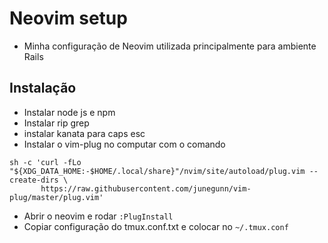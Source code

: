# Neovim setup
- Minha configuração de Neovim utilizada principalmente para ambiente Rails

## Instalação
- Instalar node js e npm
- Instalar rip grep
- instalar kanata para caps esc
- Instalar o vim-plug no computar com o comando
```
sh -c 'curl -fLo "${XDG_DATA_HOME:-$HOME/.local/share}"/nvim/site/autoload/plug.vim --create-dirs \
       https://raw.githubusercontent.com/junegunn/vim-plug/master/plug.vim'
```
- Abrir o neovim e rodar `:PlugInstall`
- Copiar configuração do tmux.conf.txt e colocar no `~/.tmux.conf`
